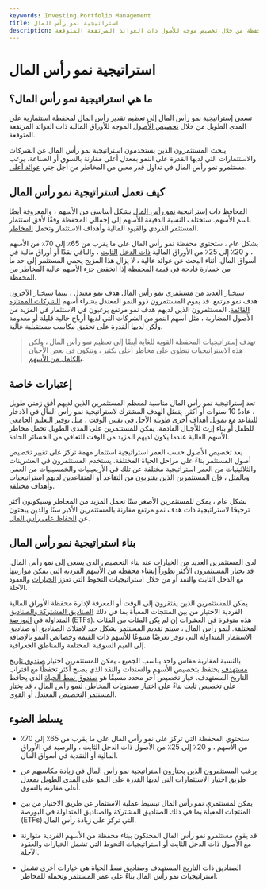 ```yaml
---
keywords: Investing,Portfolio Management
title: استراتيجية نمو رأس المال
description: تسعى إستراتيجية نمو رأس المال إلى تعظيم تقدير رأس المال على المدى الطويل للمحفظة من خلال تخصيص موجه للأصول ذات العوائد المرتفعة المتوقعة.
---
```


# استراتيجية نمو رأس المال
## ما هي استراتيجية نمو رأس المال؟

تسعى إستراتيجية نمو رأس المال إلى تعظيم تقدير رأس المال لمحفظة استثمارية على المدى الطويل من خلال [تخصيص الأصول](/assetallocation) الموجه للأوراق المالية ذات العوائد المرتفعة المتوقعة.

يبحث المستثمرون الذين يستخدمون استراتيجية نمو رأس المال عن الشركات والاستثمارات التي لديها القدرة على النمو بمعدل أعلى مقارنة بالسوق أو الصناعة. يرغب مستثمرو نمو رأس المال في تداول قدر معين من المخاطر من أجل جني [عوائد أعلى](/expectedreturn).

## كيف تعمل استراتيجية نمو رأس المال

المحافظ ذات إستراتيجية [نمو رأس المال](/capital-growth) بشكل أساسي من الأسهم ، والمعروفة أيضًا باسم الأسهم. ستختلف النسبة الدقيقة للأسهم إلى إجمالي المحفظة وفقًا لأفق استثمار المستثمر الفردي والقيود المالية وأهداف الاستثمار وتحمل [المخاطر](/risktolerance).

بشكل عام ، ستحتوي محفظة نمو رأس المال على ما يقرب من 65٪ إلى 70٪ من الأسهم ، و 20٪ إلى 25٪ من الأوراق المالية [ذات الدخل](/fixed-incomesecurity) [الثابت](/fixed-incomesecurity) ، والباقي نقدًا أو أوراق مالية في أسواق المال. أثناء البحث عن عوائد عالية ، لا يزال هذا المزيج يحمي المستثمر إلى حد ما من خسارة فادحة في قيمة المحفظة إذا انخفض جزء الأسهم عالية المخاطر من المحفظة.

سيختار العديد من مستثمري نمو رأس المال هدف نمو معتدل ، بينما سيختار الآخرون هدف نمو مرتفع. قد يقوم المستثمرون ذوو النمو المعتدل بشراء أسهم [الشركات الممتازة القائمة](/bluechip). المستثمرون الذين لديهم هدف نمو مرتفع يرغبون في الاستثمار في المزيد من الأصول المضاربة ، مثل أسهم النمو من الشركات التي لديها أرباح حالية قليلة أو معدومة ولكن لديها القدرة على تحقيق مكاسب مستقبلية عالية.

> تهدف إستراتيجيات المحفظة القوية للغاية أيضًا إلى تعظيم نمو رأس المال ، ولكن هذه الاستراتيجيات تنطوي على مخاطر أعلى بكثير ، وتتكون في بعض الأحيان [بالكامل من الأسهم](/100-equities-strategy).

>

## إعتبارات خاصة

تعد إستراتيجية نمو رأس المال مناسبة لمعظم المستثمرين الذين لديهم أفق زمني طويل ، عادةً 10 سنوات أو أكثر. يتمثل الهدف المشترك لاستراتيجية نمو رأس المال في الادخار للتقاعد مع تمويل أهداف أخرى طويلة الأجل في نفس الوقت ، مثل توفير التعليم الجامعي للطفل أو بناء إرث للأجيال القادمة. يمكن للمستثمرين على المدى الطويل تحمل مخاطر الأسهم العالية عندما يكون لديهم المزيد من الوقت للتعافي من الخسائر الحادة.

يعد تخصيص الأصول حسب العمر استراتيجية استثمار مهمة تركز على تغيير تخصيص أصول المستثمر بناءً على مراحل الحياة المختلفة. يستخدم المستثمرون في العشرينات والثلاثينيات من العمر استراتيجية مختلفة عن تلك في الأربعينيات والخمسينيات من العمر. وبالمثل ، فإن المستثمرين الذين يقتربون من التقاعد أو المتقاعدين لديهم استراتيجيات وأهداف مختلفة.

بشكل عام ، يمكن للمستثمرين الأصغر سنًا تحمل المزيد من المخاطر وسيكونون أكثر ترجيحًا لاستراتيجية ذات هدف نمو مرتفع مقارنة بالمستثمرين الأكبر سنًا والذين يبحثون عن [الحفاظ على رأس المال](/preservationofcapital).

## بناء استراتيجية نمو رأس المال

لدى المستثمرين العديد من الخيارات عند بناء التخصيص الذي يسعى إلى نمو رأس المال. قد يختار المستثمرون الأكثر تطوراً إنشاء محفظة من الأسهم الفردية التي يمكن موازنتها مع الدخل الثابت والنقد أو من خلال استراتيجيات التحوط التي تعزز [الخيارات](/option) والعقود الآجلة.

يمكن للمستثمرين الذين يفتقرون إلى الوقت أو المعرفة لإدارة محفظة الأوراق المالية الفردية الاختيار من بين المنتجات المعبأة بما في ذلك [الصناديق المشتركة والصناديق](/mutualfund) المتداولة في [البورصة](/etf) (ETFs). هذه متوفرة في العشرات إن لم يكن المئات من الفئات المختلفة. لنمو رأس المال ، سيتم تقديم المستثمر بشكل جيد لامتلاك الصناديق أو صناديق الاستثمار المتداولة التي توفر تعرضًا متنوعًا للأسهم ذات القيمة وخصائص النمو بالإضافة إلى القيم السوقية المختلفة والمناطق الجغرافية.

بالنسبة لمقاربة مقاس واحد يناسب الجميع ، يمكن للمستثمرين اختيار [صندوق تاريخ مستهدف](/target-date_fund) يحتفظ بتخصيص الأسهم والسندات والنقد الذي يصبح أكثر تحفظًا مع اقتراب التاريخ المستهدف. خيار تخصيص آخر محدد مسبقًا هو [صندوق نمط الحياة](/lifestylefund) الذي يحافظ على تخصيص ثابت بناءً على اختيار مستويات المخاطر. لنمو رأس المال ، قد يختار المستثمر التخصيص المعتدل أو القوي.

## يسلط الضوء

- ستحتوي المحفظة التي تركز على نمو رأس المال على ما يقرب من 65٪ إلى 70٪ من الأسهم ، و 20٪ إلى 25٪ من الأصول ذات الدخل الثابت ، والرصيد في الأوراق المالية أو النقدية في أسواق المال.

- يرغب المستثمرون الذين يختارون استراتيجية نمو رأس المال في زيادة مكاسبهم عن طريق اختيار الاستثمارات التي لديها القدرة على النمو على المدى الطويل بمعدل أعلى مقارنة بالسوق.

- يمكن لمستثمري نمو رأس المال تبسيط عملية الاستثمار عن طريق الاختيار من بين المنتجات المعبأة بما في ذلك الصناديق المشتركة والصناديق المتداولة في البورصة (ETFs) التي تركز على زيادة رأس المال.

- قد يقوم مستثمرو نمو رأس المال المحنكون ببناء محفظة من الأسهم الفردية متوازنة مع الأصول ذات الدخل الثابت أو استراتيجيات التحوط التي تشمل الخيارات والعقود الآجلة.

- الصناديق ذات التاريخ المستهدف وصناديق نمط الحياة هي خيارات أخرى تشمل استراتيجيات نمو رأس المال بناءً على عمر المستثمر وتحمله للمخاطر.

